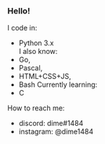 ### Hello!

I code in: 
-  Python 3.x </br>
I also know: </br>
- Go, 
- Pascal,
- HTML+CSS+JS, 
- Bash
Currently learning:  </br>
- C
  
How to reach me:  </br>
- discord: dime#1484
- instagram: @dime1484
